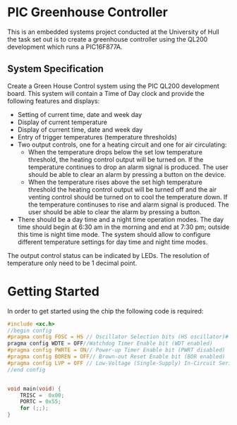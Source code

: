 # PIC Greenhouse Controller
This is an embedded systems project conducted at the University of Hull the task set out is to create a greenhouse controller using the QL200 development which runs a PIC16F877A.

## System Specification
Create a Green House Control system using the PIC QL200 development board. This system will contain a Time of Day clock and provide the following features and displays:    
* Setting of current time, date and week day  
* Display of current temperature  
* Display of current time, date and week day 
* Entry of trigger temperatures (temperature thresholds)  
* Two output controls, one for a heating circuit and one for air circulating:  
  - When the temperature drops below the set low temperature threshold, the heating control output will be turned on. If the temperature continues to drop an alarm signal is produced. The user should be able to clear an alarm by pressing a button on the device.  
  - When the temperature rises above the set high temperature threshold the heating control output will be turned off and the air venting control should be turned on to cool the temperature down. If the temperature continuses to rise and alarm signal is produced. The user should be able to clear the alarm by pressing a button. 
* There should be a day time and a night time operation modes. The day time should begin at 6:30 am in the morning and end at 7:30 pm; outside this time is night time mode. The system should allow to configure different temperature settings for day time and night time modes. 
 
The output control status can be indicated by LEDs. 
The resolution of temperature only need to be 1 decimal point. 

# Getting Started
In order to get started using the chip the following code is required:
```c
#include <xc.h> 
//begin config
#pragma config FOSC = HS // Oscillator Selection bits (HS oscillator)#
pragma config WDTE = OFF//Watchdog Timer Enable bit (WDT enabled)
#pragma config PWRTE = ON// Power-up Timer Enable bit (PWRT disabled)
#pragma config BOREN = OFF// Brown-out Reset Enable bit (BOR enabled)
#pragma config LVP = OFF // Low-Voltage (Single-Supply) In-Circuit Serial Programming Enable bit (RB3 is digital I/O, HV on MCLR must be used for programming)
//end config


void main(void) {
    TRISC =  0x00;
    PORTC = 0x55; 
    for (;;);
}
```
